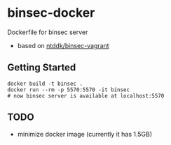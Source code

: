 # binsec-docker
Dockerfile for binsec server

 * based on [ntddk/binsec-vagrant](https://github.com/ntddk/binsec-vagrant)


## Getting Started
```
docker build -t binsec .
docker run --rm -p 5570:5570 -it binsec
# now binsec server is available at localhost:5570
```

## TODO
 * minimize docker image (currently it has 1.5GB)
